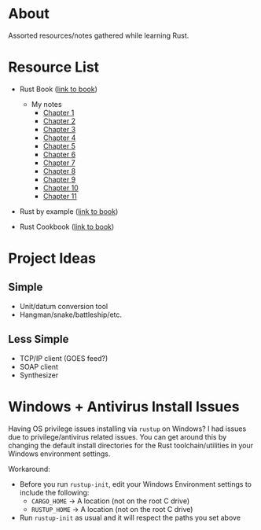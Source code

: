 # About
Assorted resources/notes gathered while learning Rust.

# Resource List
* Rust Book ([link to book](https://doc.rust-lang.org/book/))
    * My notes
        * [Chapter 1](https://github.com/rywhale/rust_learning/blob/master/rust_book/Chapter_1_GettingStarted/Chapter_1_notes.md)
        * [Chapter 2](https://github.com/rywhale/rust_learning/blob/master/rust_book/Chapter_2_GuessingGame/Chapter_2_notes.md)
        * [Chapter 3](https://github.com/rywhale/rust_learning/blob/master/rust_book/Chapter_3_CommonProgrammingConcepts/Chapter_3_notes.md)
        * [Chapter 4](https://github.com/rywhale/rust_learning/blob/master/rust_book/Chapter_4_Ownership/Chapter_4_notes.md)
        * [Chapter 5](https://github.com/rywhale/rust_learning/blob/master/rust_book/Chapter_5_Structs/Chapter_5_notes.md)
        * [Chapter 6](https://github.com/rywhale/rust_learning/blob/master/rust_book/Chapter_6_Enums/Chapter_6_notes.md)
        * [Chapter 7](https://github.com/rywhale/rust_learning/blob/master/rust_book/Chapter_7_ProjectManagement/Chapter_7_notes.md)
        * [Chapter 8](https://github.com/rywhale/rust_learning/blob/master/rust_book/Chapter_8_CommonCollections/Chapter_8_notes.md)
        * [Chapter 9](https://github.com/rywhale/rust_learning/blob/master/rust_book/Chapter_9_ErrorHandling/Chapter_9_notes.md)
        * [Chapter 10](https://github.com/rywhale/rust_learning/blob/master/rust_book/Chapter_10_GenericTypesTraitsandLifetimes/Chapter_10_notes.md)
        * [Chapter 11](https://github.com/rywhale/rust_learning/blob/master/rust_book/Chapter_11_WritingAutomatedTests/Chapter_11_notes.md)

* Rust by example ([link to book](https://doc.rust-lang.org/stable/rust-by-example/))
* Rust Cookbook ([link to book](https://rust-lang-nursery.github.io/rust-cookbook/))

# Project Ideas 
## Simple
* Unit/datum conversion tool
* Hangman/snake/battleship/etc.

## Less Simple
* TCP/IP client (GOES feed?)
* SOAP client
* Synthesizer 

# Windows + Antivirus Install Issues
Having OS privilege issues installing via `rustup` on Windows? I had issues due to privilege/antivirus related issues. You can get around this by changing the default install directories for the Rust toolchain/utilities in your Windows environment settings. 

Workaround: 
* Before you run `rustup-init`, edit your Windows Environment settings to include the following:
    * `CARGO_HOME` -> A location (not on the root C drive)
    * `RUSTUP_HOME` -> A location (not on the root C drive)
* Run `rustup-init` as usual and it will respect the paths you set above